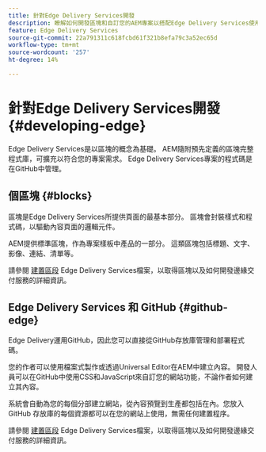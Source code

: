 ```yaml
---
title: 針對Edge Delivery Services開發
description: 瞭解如何開發區塊和自訂您的AEM專案以搭配Edge Delivery Services使用。
feature: Edge Delivery Services
source-git-commit: 22a791311c618fcbd61f321b8efa79c3a52ec65d
workflow-type: tm+mt
source-wordcount: '257'
ht-degree: 14%

---
```



# 針對Edge Delivery Services開發 {#developing-edge}

Edge Delivery Services是以區塊的概念為基礎。 AEM隨附預先定義的區塊完整程式庫，可擴充以符合您的專案需求。 Edge Delivery Services專案的程式碼是在GitHub中管理。

## 個區塊 {#blocks}

區塊是Edge Delivery Services所提供頁面的最基本部分。 區塊會封裝樣式和程式碼，以驅動內容頁面的邏輯元件。

AEM提供標準區塊，作為專案樣板中產品的一部分。 這類區塊包括標題、文字、影像、連結、清單等。

請參閱 [建置區段](/help/edge/developer/block-collection.md) Edge Delivery Services檔案，以取得區塊以及如何開發邊緣交付服務的詳細資訊。

## Edge Delivery Services 和 GitHub {#github-edge}

Edge Delivery運用GitHub，因此您可以直接從GitHub存放庫管理和部署程式碼。

您的作者可以使用檔案式製作或透過Universal Editor在AEM中建立內容。 開發人員可以在GitHub中使用CSS和JavaScript來自訂您的網站功能，不論作者如何建立其內容。

系統會自動為您的每個分部建立網站，從內容預覽到生產都包括在內。您放入 GitHub 存放庫的每個資源都可以在您的網站上使用，無需任何建置程序。

請參閱 [建置區段](/help/edge/developer/block-collection.md) Edge Delivery Services檔案，以取得區塊以及如何開發邊緣交付服務的詳細資訊。
